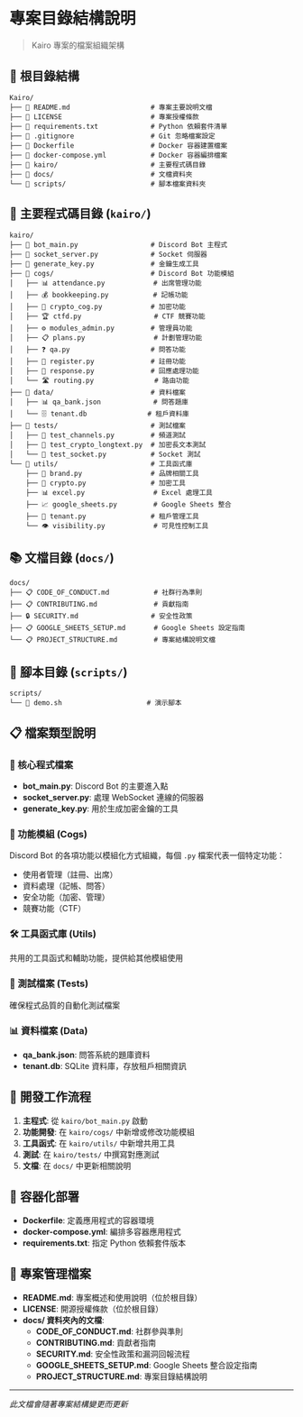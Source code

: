 # 專案目錄結構說明

> Kairo 專案的檔案組織架構

## 📁 根目錄結構

```
Kairo/
├── 📄 README.md                    # 專案主要說明文檔
├── 📄 LICENSE                      # 專案授權條款
├── 📄 requirements.txt             # Python 依賴套件清單
├── 📄 .gitignore                   # Git 忽略檔案設定
├── 🐳 Dockerfile                   # Docker 容器建置檔案
├── 🐳 docker-compose.yml           # Docker 容器編排檔案
├── 📂 kairo/                       # 主要程式碼目錄
├── 📂 docs/                        # 文檔資料夾
└── 📂 scripts/                     # 腳本檔案資料夾
```

## 🚀 主要程式碼目錄 (`kairo/`)

```
kairo/
├── 🤖 bot_main.py                  # Discord Bot 主程式
├── 🔌 socket_server.py             # Socket 伺服器
├── 🔑 generate_key.py              # 金鑰生成工具
├── 📂 cogs/                        # Discord Bot 功能模組
│   ├── 📊 attendance.py            # 出席管理功能
│   ├── 💰 bookkeeping.py           # 記帳功能
│   ├── 🔐 crypto_cog.py            # 加密功能
│   ├── 🏆 ctfd.py                  # CTF 競賽功能
│   ├── ⚙️ modules_admin.py         # 管理員功能
│   ├── 📋 plans.py                 # 計劃管理功能
│   ├── ❓ qa.py                    # 問答功能
│   ├── 📝 register.py              # 註冊功能
│   ├── 💬 response.py              # 回應處理功能
│   └── 🛣️ routing.py               # 路由功能
├── 📂 data/                        # 資料檔案
│   ├── 📊 qa_bank.json             # 問答題庫
│   └── 🗄️ tenant.db               # 租戶資料庫
├── 📂 tests/                       # 測試檔案
│   ├── 🧪 test_channels.py         # 頻道測試
│   ├── 🧪 test_crypto_longtext.py  # 加密長文本測試
│   └── 🧪 test_socket.py           # Socket 測試
└── 📂 utils/                       # 工具函式庫
    ├── 🎨 brand.py                 # 品牌相關工具
    ├── 🔐 crypto.py                # 加密工具
    ├── 📊 excel.py                 # Excel 處理工具
    ├── 📈 google_sheets.py         # Google Sheets 整合
    ├── 🏢 tenant.py                # 租戶管理工具
    └── 👁️ visibility.py            # 可見性控制工具
```

## 📚 文檔目錄 (`docs/`)

```
docs/
├── 📋 CODE_OF_CONDUCT.md           # 社群行為準則
├── 📋 CONTRIBUTING.md              # 貢獻指南
├── 🔒 SECURITY.md                  # 安全性政策
├── 📋 GOOGLE_SHEETS_SETUP.md       # Google Sheets 設定指南
└── 📋 PROJECT_STRUCTURE.md         # 專案結構說明文檔
```

## 🔧 腳本目錄 (`scripts/`)

```
scripts/
└── 🚀 demo.sh                     # 演示腳本
```

## 📋 檔案類型說明

### 🤖 核心程式檔案
- **bot_main.py**: Discord Bot 的主要進入點
- **socket_server.py**: 處理 WebSocket 連線的伺服器
- **generate_key.py**: 用於生成加密金鑰的工具

### 🔌 功能模組 (Cogs)
Discord Bot 的各項功能以模組化方式組織，每個 `.py` 檔案代表一個特定功能：
- 使用者管理（註冊、出席）
- 資料處理（記帳、問答）
- 安全功能（加密、管理）
- 競賽功能（CTF）

### 🛠️ 工具函式庫 (Utils)
共用的工具函式和輔助功能，提供給其他模組使用

### 🧪 測試檔案 (Tests)
確保程式品質的自動化測試檔案

### 📊 資料檔案 (Data)
- **qa_bank.json**: 問答系統的題庫資料
- **tenant.db**: SQLite 資料庫，存放租戶相關資訊

## 🔄 開發工作流程

1. **主程式**: 從 `kairo/bot_main.py` 啟動
2. **功能開發**: 在 `kairo/cogs/` 中新增或修改功能模組
3. **工具函式**: 在 `kairo/utils/` 中新增共用工具
4. **測試**: 在 `kairo/tests/` 中撰寫對應測試
5. **文檔**: 在 `docs/` 中更新相關說明

## 🐳 容器化部署

- **Dockerfile**: 定義應用程式的容器環境
- **docker-compose.yml**: 編排多容器應用程式
- **requirements.txt**: 指定 Python 依賴套件版本

## 📝 專案管理檔案

- **README.md**: 專案概述和使用說明（位於根目錄）
- **LICENSE**: 開源授權條款（位於根目錄）
- **docs/ 資料夾內的文檔**:
  - **CODE_OF_CONDUCT.md**: 社群參與準則
  - **CONTRIBUTING.md**: 貢獻者指南
  - **SECURITY.md**: 安全性政策和漏洞回報流程
  - **GOOGLE_SHEETS_SETUP.md**: Google Sheets 整合設定指南
  - **PROJECT_STRUCTURE.md**: 專案目錄結構說明

---

*此文檔會隨著專案結構變更而更新*
